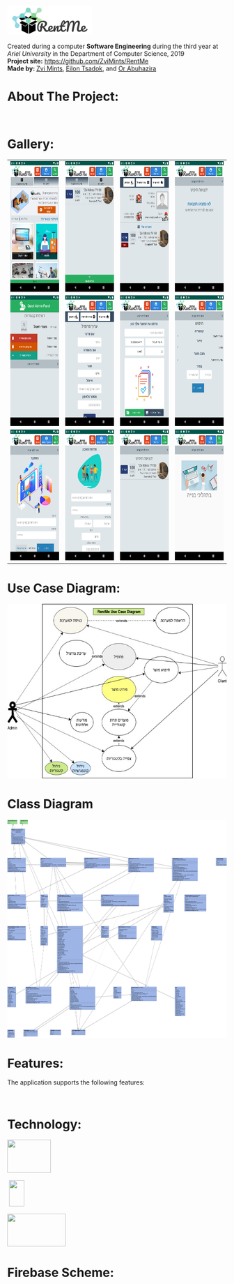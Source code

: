 <p><img src="./app/src/main/res/drawable/logo.png" /></p>
<p>Created during a computer <strong>Software Engineering</strong> during the third year at <em>Ariel University</em> in the Department of Computer Science, 2019 <br /> <strong>Project site:</strong>&nbsp;<a href="https://github.com/ZviMints/RentMe">https://github.com/ZviMints/RentMe</a><br /> <strong>Made by: </strong> <a href="https://github.com/ZviMints">Zvi Mints</a>, <a href="https://github.com/eilon26">Eilon Tsadok</a>, and <a href="https://github.com/orabu103">Or Abuhazira</a></p>
<h1>About The Project:</h1>
<p>&nbsp;</p>
<h1>Gallery:</h1>
<table cellspacing="10">
<tbody>
<tr>
<td><img src="./images/Home_page.png" width="170px" height="300px" /></td>
<td><img src="./images/Last_products.png" width="170px" height="300px" /></td>
<td><img src="./images/Profile.png" width="170px" height="300px" /></td>
<td><img src="./images/Empty_search.png" width="170px" height="300px" /></td>
</tr>
<tr>
<td><img src="./images/Manage_categories.png" width="170px" height="300px" /></td>
<td><img src="./images/Edit_profile.png" width="170px" height="300px" /></td>
<td><img src="./images/Publish.png" width="170px" height="300px" /></td>
  <td><img src="./images/Search.png" width="170px" height="300px"/></td>
</tr>
<tr>
<td><img src="./images/Login_page.png" width="170px" height="300px" /></td>
<td><img src="./images/SignIn_page.png" width="170px" height="300px" /></td>
<td><img src="./images/Search_1.png" width="170px" height="300px" /></td>
<td><img src="./images/Configure_Managment.jpeg" width="170px" height="300px"/></td>
  </tr>
</tbody>
</table>
<h1>Use Case Diagram:</h1>
<img src="./images/Use Case Diagram.jpg" width="600px" height="400px"/>
<h1>Class Diagram</h1>
<p><a href="./images/RentMeClassDiagram.jpeg"><img src="./images/RentMeClassDiagram.jpeg" width="800px" height="500px" /></a></p>
<h1>Features:</h1>
<p>The application supports the following features:</p>
<p>&nbsp;</p>
<h1>Technology:</h1>
<p><img src="https://tinuiti.com/wp-content/uploads/2019/05/Google-Firebase-logo-e1494819679178-1080x675.png" width="100px" height="76px" /></p>
<p>&nbsp;<img src="https://upload.wikimedia.org/wikipedia/he/thumb/0/05/Java_Logo.svg.png/140px-Java_Logo.svg.png" width="35px" height="60px" /></p>
<p><img src="https://cdn.mos.cms.futurecdn.net/Ju3ceiZzGSSQacR2juGN98-320-80.png" alt="" width="134" height="75" /></p>
<h1>Firebase Scheme:</h1>
<p>&nbsp;</p>
<p><br />&nbsp;</p>
